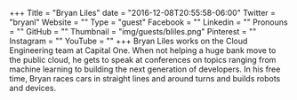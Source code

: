 +++
Title = "Bryan Liles"
date = "2016-12-08T20:55:58-06:00"
Twitter = "bryanl"
Website = ""
Type = "guest"
Facebook = ""
Linkedin = ""
Pronouns = ""
GitHub = ""
Thumbnail = "img/guests/bliles.png"
Pinterest = ""
Instagram = ""
YouTube = ""
+++
Bryan Liles works on the Cloud Engineering team at Capital One. When not helping a huge bank move to the public cloud, he gets to speak at conferences on topics ranging from machine learning to building the next generation of developers. In his free time, Bryan races cars in straight lines and around turns and builds robots and devices.
